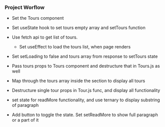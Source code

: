 ### Project Worflow

- Set the Tours component
- Set useState hook to set tours empty array and setTours function
- Use fetch api to get list of tours.

  - Set useEffect to load the tours list, when page renders

- Set setLoading to false and tours array from response to setTours state
- Pass tours props to Tours component and destructure that in Tours.js as well
- Map through the tours array inside the section to display all tours
- Destructure single tour props in Tour.js func, and display all functionality
- set state for readMore functionality, and use ternary to display substring of paragraph
- Add button to toggle the state. Set setReadMore to show full paragraph or a part of it
